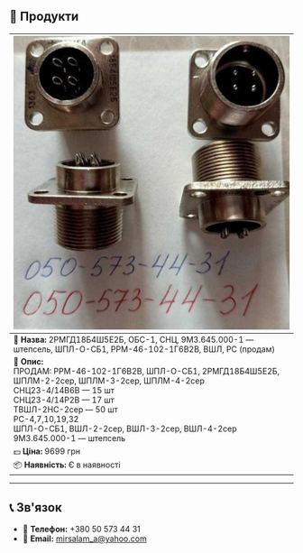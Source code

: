 ## 🛒 Продукти

| ![2РМГД18Б4Ш5Е2Б](res/images/2РМГД18Б4Ш5Е2Б.jpg) |
|----------------------------------------|
| 🔹 **Назва:** 2РМГД18Б4Ш5Е2Б, ОБС-1, СНЦ, 9М3.645.000-1 — штепсель, ШПЛ-О-СБ1, РРМ-46-102-1Г6В2В, ВШЛ, РС (продам) |
| 📝 **Опис:** <br> ПРОДАМ: РРМ-46-102-1Г6В2В, ШПЛ-О-СБ1, 2РМГД18Б4Ш5Е2Б, ШПЛМ-2-2сер, ШПЛМ-3-2сер, ШПЛМ-4-2сер <br> СНЦ23-4/14В6В — 15 шт <br> СНЦ23-4/14Р2В — 17 шт <br> ТВШЛ-2НС-2сер  — 50 шт <br> РС-4,7,10,19,32 <br> ШПЛ-О-СБ1, ВШЛ-2-2сер, ВШЛ-3-2сер, ВШЛ-4-2сер <br> 9М3.645.000-1 — штепсель |
| 💵 **Ціна:** 9699 грн |
| 📦 **Наявність:** Є в наявності |

<!-- SEO: ключові слова для пошуку -->
<!--
2РМГД18Б4Ш5Е2Б, штепсель 2РМГД, купити 2РМГД18Б4Ш5Е2Б, продам СНЦ23-4/14, ВШЛ-3-2сер, РРМ-46-102, електрокомпоненти Україна, military connectors Ukraine, СНЦ, РС
-->

<!--
🔻 ШАБЛОН ДЛЯ НОВОГО ПРОДУКТУ — копіюйте та змінюйте:

| ![Назва продукту](res/images/назва-зображення.jpg) |
|-----------------------------------------------------|
| 🔹 **Назва:** Назва продукту |
| 📝 **Опис:** <br> Детальний опис товару, технічні характеристики, рік, кількість, інша важлива інформація |
| 💵 **Ціна:** ХХХ грн |
| 📦 **Наявність:** Є в наявності / Немає в наявності |
-->

---

## 📞 Зв'язок

- 📱 **Телефон:** +380 50 573 44 31  
- 📧 **Email:** mirsalam_a@yahoo.com

